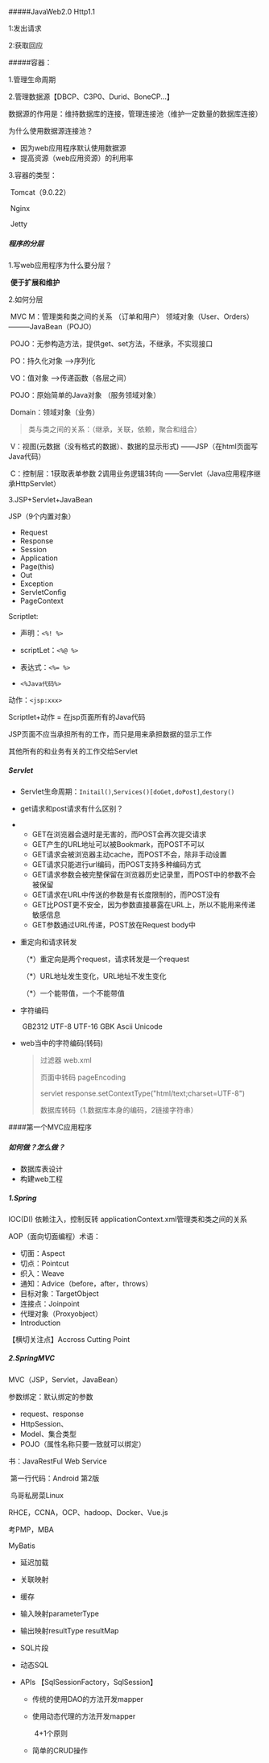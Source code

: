 #####JavaWeb2.0 Http1.1

1:发出请求

2:获取回应

#####容器：

1.管理生命周期

2.管理数据源【DBCP、C3P0、Durid、BoneCP...】

数据源的作用是：维持数据库的连接，管理连接池（维护一定数量的数据库连接）

为什么使用数据源连接池？

- 因为web应用程序默认使用数据源
- 提高资源（web应用资源）的利用率

3.容器的类型：

​    Tomcat（9.0.22）

​	Nginx

​    Jetty

##### 程序的分层

 1.写web应用程序为什么要分层？

​		**便于扩展和维护**

2.如何分层

​	MVC	M：管理类和类之间的关系   （订单和用户） 领域对象（User、Orders）———JavaBean（POJO）

​		POJO：无参构造方法，提供get、set方法，不继承，不实现接口

​		PO：持久化对象 ——>序列化

​		VO：值对象 ——>传递函数（各层之间）

​		POJO：原始简单的Java对象 （服务领域对象）

​		Domain：领域对象（业务）

>  类与类之间的关系：（继承，关联，依赖，聚合和组合）

​				V：视图(元数据（没有格式的数据）、数据的显示形式) ——JSP（在html页面写Java代码）

​				C：控制层：1获取表单参数 2调用业务逻辑3转向 ——Servlet（Java应用程序继承HttpServlet）

3.JSP+Servlet+JavaBean

JSP（9个内置对象）

- Request
- Response
- Session
- Application
- Page(this)
- Out
- Exception
- ServletConfig
- PageContext

Scriptlet:

- 声明：`<%! %>`

- scriptLet：`<%@ %>`

- 表达式：`<%= %>`

- `<%Java代码%>`

动作：`<jsp:xxx>`

Scriptlet+动作 = 在jsp页面所有的Java代码

JSP页面不应当承担所有的工作，而只是用来承担数据的显示工作

其他所有的和业务有关的工作交给Servlet

##### Servlet

- Servlet生命周期：`Initail()`,`Services()[doGet,doPost]`,`destory()`

- get请求和post请求有什么区别？

- - GET在浏览器会退时是无害的，而POST会再次提交请求
  - GET产生的URL地址可以被Bookmark，而POST不可以
  - GET请求会被浏览器主动cache，而POST不会，除非手动设置
  - GET请求只能进行url编码，而POST支持多种编码方式
  - GET请求参数会被完整保留在浏览器历史记录里，而POST中的参数不会被保留
  - GET请求在URL中传送的参数是有长度限制的，而POST没有
  - GET比POST更不安全，因为参数直接暴露在URL上，所以不能用来传递敏感信息
  - GET参数通过URL传递，POST放在Request body中	

- 重定向和请求转发

  ​	（*）重定向是两个request，请求转发是一个request

  ​	（*）URL地址发生变化，URL地址不发生变化

  ​	（*）一个能带值，一个不能带值

- 字符编码

  ​	GB2312  UTF-8 UTF-16 GBK Ascii Unicode

- web当中的字符编码(转码)

  > 过滤器 web.xml
  >
  > 页面中转码 pageEncoding
  >
  > servlet response.setContextType("html/text;charset=UTF-8")
  >
  > 数据库转码（1.数据库本身的编码，2链接字符串）

####第一个MVC应用程序

##### 如何做？怎么做？

- 数据库表设计
- 构建web工程





##### 1.Spring

IOC(DI) 依赖注入，控制反转 applicationContext.xml管理类和类之间的关系

AOP（面向切面编程）术语：

- 切面：Aspect
- 切点：Pointcut
- 织入：Weave
- 通知：Advice（before，after，throws）
- 目标对象：TargetObject
- 连接点：Joinpoint
- 代理对象（Proxyobject）
- Introduction

【横切关注点】Accross Cutting Point

##### 2.SpringMVC

MVC（JSP，Servlet，JavaBean）

参数绑定：默认绑定的参数

- request、response
- HttpSession、
- Model、集合类型
- POJO（属性名称只要一致就可以绑定）

书：JavaRestFul Web Service

​	   第一行代码：Android 第2版

​		鸟哥私房菜Linux

RHCE，CCNA，OCP、hadoop、Docker、Vue.js

考PMP，MBA

MyBatis

- 延迟加载

- 关联映射

- 缓存

- 输入映射parameterType

- 输出映射resultType resultMap

- SQL片段

- 动态SQL

- APIs 【SqlSessionFactory，SqlSession】

  - 传统的使用DAO的方法开发mapper

  - 使用动态代理的方法开发mapper

    ​	4+1个原则

  - 简单的CRUD操作



​	

